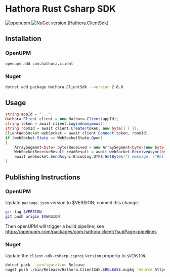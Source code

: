 # Hathora Rust Csharp SDK

[![openupm](https://img.shields.io/npm/v/com.hathora.client?label=openupm&registry_uri=https://package.openupm.com)](https://openupm.com/packages/com.hathora.client/)
[![NuGet version (Hathora.ClientSdk)](https://img.shields.io/nuget/v/Hathora.ClientSdk.svg?style=flat-square)](https://www.nuget.org/packages/Hathora.ClientSdk/)

## Installation

### OpenUPM

```bash
openupm add com.hathora.client
```

### Nuget
```bash
dotnet add package Hathora.ClientSdk --version 2.0.0
```

## Usage 

```csharp
string appId = "...";
Hathora.Client client = new Hathora.Client(appId);
string token = await client.LoginAnonymous();
string roomId = await client.Create(token, new byte[] { });
ClientWebSocket webSocket = await client.Connect(token, roomId);
if (webSocket.State == WebSocketState.Open)
{
    ArraySegment<byte> bytesReceived = new ArraySegment<byte>(new byte[1024]);
    WebSocketReceiveResult readResult = await webSocket.ReceiveAsync(bytesReceived, CancellationToken.None);
    await webSocket.SendAsync(Encoding.UTF8.GetBytes("{ message: \"Hello world\" }"), WebSocketMessageType.Binary, true, CancellationToken.None);
}

```

## Publishing Instructions

### OpenUPM

Update `package.json` version to $VERSION; commit this change.
```bash
git tag $VERSION
git push origin $VERSION
```
Then openUPM will trigger a build pipeline; see https://openupm.com/packages/com.hathora.client/?subPage=pipelines

### Nuget

Update the `client-sdk-csharp.csproj` `Version` property to `$VERSION`.
```bash
dotnet pack --configuration Release
nuget push ./bin/Release/Hathora.ClientSdk.$RELEASE.nupkg -Source https://api.nuget.org/v3/index.json
```
